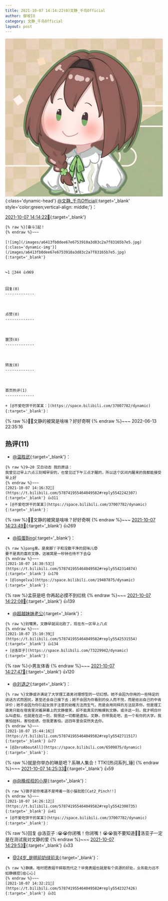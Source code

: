 ```yaml
---
title: 2021-10-07 14:14:22(0)文静_千鸟Official
author: 御坂IO
category: 文静_千鸟Official
layout: post
---
```


![img](/images/ac7482ed1b9a7f203dc68c0c4a77c488a27b108a.jpg){:class='dynamic-head'}
[@文静_千鸟Official](https://space.bilibili.com/667526012/dynamic){:target='_blank' style='color:green;vertical-align: middle;'}：

[2021-10-07 14:14:22🔗](https://t.bilibili.com/578741955464049582){:target='_blank'}

~~~
{% raw %}[奋斗]起！
{% endraw %}~~~

[![img](/images/a6413fb0dee67e6753910a3d83c2a7f83165b7e5.jpg){:class='dynamic-img'}](/images/a6413fb0dee67e6753910a3d83c2a7f83165b7e5.jpg){:target='_blank'}


↪️1 💬344 👍969


回复(0)
-------------



点赞(0)
-------------



置顶(0)
-------------



转发(0)
-------------



首页热评(1)
-------------

+ [@不爱吃饼干的某某：](https://space.bilibili.com/37007782/dynamic){:target='_blank'}：
~~~
{% raw %}🤤🤤文静的被窝是啥味？好好奇啊
{% endraw %}~~~
2022-06-13 22:35:16


热评(11)
-------------

+ [@温胜武](https://space.bilibili.com/33630561/dynamic){:target='_blank'}：
~~~
{% raw %}9—20 艾白动态 我的原话：
我曾见过早上六点三刻喊早安的，也曾见过下午三点才醒的，所以这个区间内醒来的我都能接受早上好
{% endraw %}~~~
[2021-10-07 14:16:32🔗](https://t.bilibili.com/578741955464049582#reply5542242307){:target='_blank'} 👍311
+ [@不爱吃饼干的某某](https://space.bilibili.com/37007782/dynamic){:target='_blank'}：
~~~
{% raw %}🤤🤤文静的被窝是啥味？好好奇啊
{% endraw %}~~~
[2021-10-07 14:23:49🔗](https://t.bilibili.com/578741955464049582#reply5542286416){:target='_blank'} 👍269
+ [@捣蛋Bing](https://space.bilibili.com/221209364/dynamic){:target='_blank'}：
~~~
{% raw %}pang臭。是臭脚丫子和没散干净的屁味儿😨
要不是真的喜欢文静，这被窝是一秒钟也待不下去😋
{% endraw %}~~~
[2021-10-07 14:30:53🔗](https://t.bilibili.com/578741955464049582#reply5542314874){:target='_blank'} 👍170
+ [@longelva](https://space.bilibili.com/19487875/dynamic){:target='_blank'}：
~~~
{% raw %}孟获是吧 你再起必摸不到红桃
{% endraw %}~~~
[2021-10-07 14:22:08🔗](https://t.bilibili.com/578741955464049582#reply5542269629){:target='_blank'} 👍139
+ [@超越妹妹老公](https://space.bilibili.com/66205663/dynamic){:target='_blank'}：
~~~
{% raw %}别噶黑，文静早就润北欧了，现在东一区早上八点
{% endraw %}~~~
[2021-10-07 15:10:39🔗](https://t.bilibili.com/578741955464049582#reply5542531554){:target='_blank'} 👍134
+ [@洛亚子](https://space.bilibili.com/73229942/dynamic){:target='_blank'}：
~~~
{% raw %}小男友体香
{% endraw %}~~~
[2021-10-07 14:27:47🔗](https://t.bilibili.com/578741955464049582#reply5542294922){:target='_blank'} 👍120
+ [@刘退之](https://space.bilibili.com/44537556/dynamic){:target='_blank'}：
~~~
{% raw %}文静或许满足了大学理工直男对理想型的一切幻想。她不会因为你用的一些特定的说话方式而困扰，甚至还会自己接下去；她不会因为你看别的女人而不悦，而是给出自己的中肯评价；她不会因为你引起女孩子注意的幼稚方法而生气，而是会用同样的方法捉弄你。但是理工直男只能在宿舍里对着屏幕上的文静傻笑，却不能真实的触摸到文静。或许这一刻，我才明白什么叫虚拟，也就是在这一刻，我恨这一切都是虚拟。文静，你带我走吧，去一个有你的大学。我害怕挂科，害怕低绩，但我更害怕，这四年里会突然失去你。
{% endraw %}~~~
[2021-10-07 15:44:16🔗](https://t.bilibili.com/578741955464049582#reply5542711517){:target='_blank'} 👍77
+ [@ZeroAboutAll](https://space.bilibili.com/6509875/dynamic){:target='_blank'}：
~~~
{% raw %}就是你举办的琳是吧？系琳人集合！TTK![热词系列_锤]
{% endraw %}~~~
[2021-10-07 14:25:33🔗](https://t.bilibili.com/578741955464049582#reply5542295325){:target='_blank'} 👍59
+ [@向晚叔叔的小屋](https://space.bilibili.com/122566381/dynamic){:target='_blank'}：
~~~
{% raw %}镜子前你难道不是垮着一张小猫批脸[Cat2_Pinch!!]
{% endraw %}~~~
[2021-10-07 14:26:12🔗](https://t.bilibili.com/578741955464049582#reply5542300735){:target='_blank'} 👍41
+ [@不爱吃饼干的某某](https://space.bilibili.com/37007782/dynamic){:target='_blank'}：
~~~
{% raw %}回复 @洛亚子 :😭😭你闭嘴！你闭嘴！😭😭我不要知道🤗🤗洛亚子一定是在测试我对文静的爱
{% endraw %}~~~
[2021-10-07 14:29:53🔗](https://t.bilibili.com/578741955464049582#reply5542313094){:target='_blank'} 👍33
+ [@24岁_是明前奶绿前夫](https://space.bilibili.com/1880844280/dynamic){:target='_blank'}：
~~~
{% raw %}静姨，啥时把表姐干碎取而代之？毕竟表姐也就是有个资源的好处，业务能力远不如静姨捏[给心心]
{% endraw %}~~~
[2021-10-07 14:32:21🔗](https://t.bilibili.com/578741955464049582#reply5542327426){:target='_blank'} 👍31


